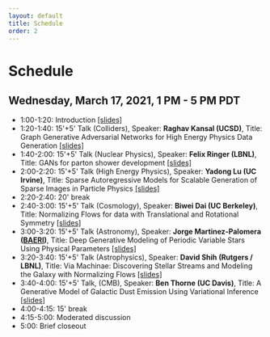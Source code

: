 ```yaml
---
layout: default
title: Schedule
order: 2
---
```


# Schedule

## Wednesday, March 17, 2021, 1 PM - 5 PM PDT

- 1:00-1:20: Introduction [[slides]](talks/GenerativeModelsWorkshopSpring2021.pdf)
- 1:20-1:40: 15'+5' Talk (Colliders), Speaker: **Raghav Kansal (UCSD)**, Title: Graph Generative Adversarial Networks for High Energy Physics Data Generation [[slides]](talks/GraphGANsforHighEnergyPhysicsDataGeneration.pdf)
- 1:40-2:00: 15'+5' Talk (Nuclear Physics), Speaker: **Felix Ringer (LBNL)**, Title: GANs for parton shower development [[slides]](talks/BerkeleyML21_FRinger.pdf)
- 2:00-2:20: 15'+5' Talk (High Energy Physics), Speaker: **Yadong Lu (UC Irvine)**, Title: Sparse Autoregressive Models for Scalable Generation of Sparse Images in Particle Physics [[slides]](talks/Yadong_SARM_slides.pdf)
- 2:20-2:40: 20' break
- 2:40-3:00: 15'+5' Talk (Cosmology), Speaker: **Biwei Dai (UC Berkeley)**, Title: Normalizing Flows for data with Translational and Rotational Symmetry [[slides]](talks/NormalizingFlowsfordatawithTranslationalandRotationalSymmetry.pdf)
- 3:00-3:20: 15'+5' Talk (Astronomy), Speaker: **Jorge Martinez-Palomera ([BAERI](https://baeri.org))**, Title: Deep Generative Modeling of Periodic Variable Stars Using Physical Parameters [[slides]](talks/PELS-VAE.pdf)
- 3:20-3:40: 15'+5' Talk (Astrophysics), Speaker: **David Shih (Rutgers / LBNL)**, Title: Via Machinae: Discovering Stellar Streams and Modeling the Galaxy with Normalizing Flows [[slides]](talks/DavidShih.pdf)
- 3:40-4:00: 15'+5' Talk, (CMB), Speaker: **Ben Thorne (UC Davis)**, Title: A Generative Model of Galactic Dust Emission Using Variational Inference [[slides]](talks/DeepGenerativeModelsWorkshop.pdf)
- 4:00-4:15: 15' break
- 4:15-5:00: Moderated discussion
- 5:00: Brief closeout 
